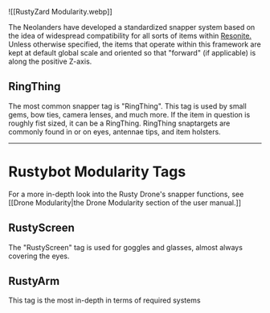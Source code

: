 ![[RustyZard Modularity.webp]]

The Neolanders have developed a standardized snapper system based on the idea of widespread compatibility for all sorts of items within [Resonite.](https://www.resonite.com) Unless otherwise specified, the items that operate within this framework are kept at default global scale and oriented so that "forward" (if applicable) is along the positive Z-axis.
## RingThing
The most common snapper tag is "RingThing". This tag is used by small gems, bow ties, camera lenses, and much more. If the item in question is roughly fist sized, it can be a RingThing.
RingThing snaptargets are commonly found in or on eyes, antennae tips, and item holsters.

---
# Rustybot Modularity Tags
For a more in-depth look into the Rusty Drone's snapper functions, see [[Drone Modularity|the Drone Modularity section of the user manual.]]
## RustyScreen
The "RustyScreen" tag is used for goggles and glasses, almost always covering the eyes.
## RustyArm
This tag is the most in-depth in terms of required systems
